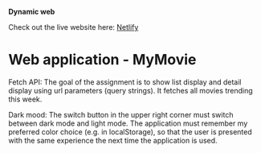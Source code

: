 **Dynamic web**

Check out the live website here: [Netlify](https://themovie-db-app.netlify.app/)

# Web application - MyMovie

Fetch API: The goal of the assignment is to show list display and detail display using url parameters (query strings). It fetches all movies trending this week.

Dark mood: The switch button in the upper right corner must switch between dark mode and light mode. The application must remember my preferred color choice (e.g. in localStorage), so that the user is presented with the same experience the next time the application is used.
